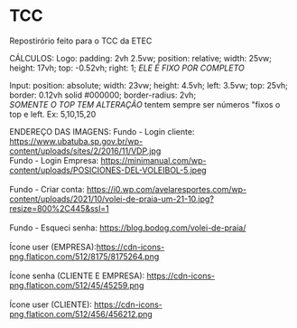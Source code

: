 # TCC
Repostirório feito para o TCC da ETEC

CÁLCULOS:
  Logo:
    padding: 2vh 2.5vw;
    position: relative;
    width: 25vw;
    height: 17vh;
    top: -0.52vh;
    right: 1;
    *ELE É FIXO POR COMPLETO*

  Input: 
    position: absolute; 
    width: 23vw;
    height: 4.5vh;
    left: 3.5vw;
    top: 25vh;
    border: 0.12vh solid #000000;
    border-radius: 2vh;  
    *SOMENTE O TOP TEM ALTERAÇÃO*
    tentem sempre ser números "fixos o top e left. Ex: 5,10,15,20

ENDEREÇO DAS IMAGENS:
    Fundo - Login cliente: https://www.ubatuba.sp.gov.br/wp-content/uploads/sites/2/2016/11/VDP.jpg
<br>
    Fundo - Login Empresa: https://minimanual.com/wp-content/uploads/POSICIONES-DEL-VOLEIBOL-5.jpeg
<br>   
    Fundo - Criar conta: https://i0.wp.com/avelaresportes.com/wp-content/uploads/2021/10/volei-de-praia-um-21-10.jpg?resize=800%2C445&ssl=1
<br>    
    Fundo -  Esqueci senha: https://blog.bodog.com/volei-de-praia/
<br>    
    Ícone user (EMPRESA):https://cdn-icons-png.flaticon.com/512/8175/8175264.png
<br>    
    Ícone senha (CLIENTE E EMPRESA): https://cdn-icons-png.flaticon.com/512/45/45259.png
<br>    
    Ícone user (CLIENTE): https://cdn-icons-png.flaticon.com/512/456/456212.png
    
